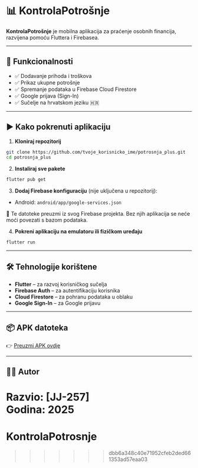 # 📊 KontrolaPotrošnje

**KontrolaPotrošnje** je mobilna aplikacija za praćenje osobnih financija, razvijena pomoću Fluttera i Firebasea.

---

## 🔧 Funkcionalnosti

- ✅ Dodavanje prihoda i troškova
- ✅ Prikaz ukupne potrošnje
- ✅ Spremanje podataka u Firebase Cloud Firestore
- ✅ Google prijava (Sign-In)
- ✅ Sučelje na hrvatskom jeziku 🇭🇷

---

## ▶️ Kako pokrenuti aplikaciju

1. **Kloniraj repozitorij**

```bash
git clone https://github.com/tvoje_korisnicko_ime/potrosnja_plus.git
cd potrosnja_plus
```

2. **Instaliraj sve pakete**

```bash
flutter pub get
```

3. **Dodaj Firebase konfiguraciju** (nije uključena u repozitorij):

- Android: `android/app/google-services.json`

📌 Te datoteke preuzmi iz svog Firebase projekta. Bez njih aplikacija se neće moći povezati s bazom podataka.

4. **Pokreni aplikaciju na emulatoru ili fizičkom uređaju**

```bash
flutter run
```

---

## 🛠️ Tehnologije korištene

- **Flutter** – za razvoj korisničkog sučelja
- **Firebase Auth** – za autentifikaciju korisnika
- **Cloud Firestore** – za pohranu podataka u oblaku
- **Google Sign-In** – za Google prijavu

---

## 📦 APK datoteka 



👉 [Preuzmi APK ovdje](https://github.com/JJ-257/KontrolaPotrosnje/releases/tag/v1.0.0)

---

## 👨‍💻 Autor

Razvio: [JJ-257]  
Godina: 2025
=======
# KontrolaPotrosnje
>>>>>>> dbb6a348c40e71952cfeb2ded661353ad57eaa03
